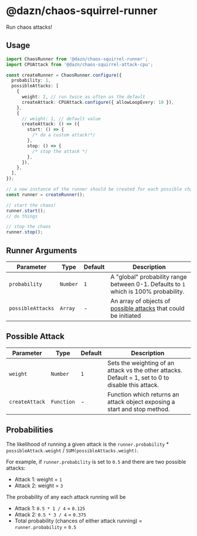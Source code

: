 # @dazn/chaos-squirrel-runner

Run chaos attacks!

## Usage

```ts
import ChaosRunner from '@dazn/chaos-squirrel-runner';
import CPUAttack from '@dazn/chaos-squirrel-attack-cpu';

const createRunner = ChaosRunner.configure({
  probability: 1,
  possibleAttacks: [
    {
      weight: 2, // run twice as often as the default
      createAttack: CPUAttack.configure({ allowLoopEvery: 10 }),
    },
    {
      // weight: 1, // default value
      createAttack: () => ({
        start: () => {
          /* do a custom attack!*/
        },
        stop: () => {
          /* stop the attack */
        },
      }),
    },
  ],
});

// a new instance of the runner should be created for each possible chaos run
const runner = createRunner();

// start the chaos!
runner.start();
// do things

// stop the chaos
runner.stop();
```

## Runner Arguments

| Parameter         | Type     | Default | Description                                                                          |
| ----------------- | -------- | ------- | ------------------------------------------------------------------------------------ |
| `probability`     | `Number` | `1`     | A "global" probability range between 0-1. Defaults to `1` which is 100% probability. |
| `possibleAttacks` | `Array`  | -       | An array of objects of [possible attacks](#possible-attack) that could be initiated  |

## Possible Attack

| Parameter      | Type       | Default | Description                                                                                         |
| -------------- | ---------- | ------- | --------------------------------------------------------------------------------------------------- |
| `weight`       | `Number`   | `1`     | Sets the weighting of an attack vs the other attacks. Default = 1, set to 0 to disable this attack. |
| `createAttack` | `Function` | -       | Function which returns an attack object exposing a start and stop method.                           |

## Probabilities

The likelihood of running a given attack is the `runner.probability` \* `possibleAttack.weight` / `SUM(possibleAttacks.weight)`.

For example, if `runner.probability` is set to `0.5` and there are two possible attacks:

- Attack 1: weight = `1`
- Attack 2: weight = `3`

The probability of any each attack running will be

- Attack 1: `0.5 * 1 / 4` = `0.125`
- Attack 2: `0.5 * 3 / 4` = `0.375`
- Total probability (chances of either attack running) = `runner.probability` = `0.5`
